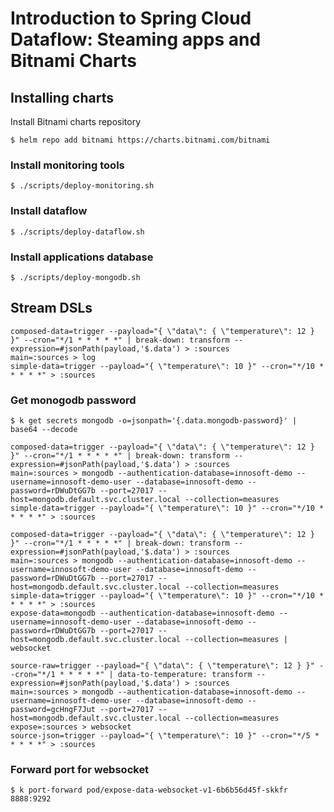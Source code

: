 # Introduction to Spring Cloud Dataflow: Steaming apps and Bitnami Charts

## Installing charts

Install Bitnami charts repository

```console
$ helm repo add bitnami https://charts.bitnami.com/bitnami
```

### Install monitoring tools

```console
$ ./scripts/deploy-monitoring.sh
```

### Install dataflow

```console
$ ./scripts/deploy-dataflow.sh
```

### Install applications database

```console
$ ./scripts/deploy-mongodb.sh
```


## Stream DSLs

```
composed-data=trigger --payload="{ \"data\": { \"temperature\": 12 } }" --cron="*/1 * * * * *" | break-down: transform --expression=#jsonPath(payload,'$.data') > :sources
main=:sources > log
simple-data=trigger --payload="{ \"temperature\": 10 }" --cron="*/10 * * * * *" > :sources
```

### Get monogodb password

```console
$ k get secrets mongodb -o=jsonpath='{.data.mongodb-password}' | base64 --decode
```

```
composed-data=trigger --payload="{ \"data\": { \"temperature\": 12 } }" --cron="*/1 * * * * *" | break-down: transform --expression=#jsonPath(payload,'$.data') > :sources
main=:sources > mongodb --authentication-database=innosoft-demo --username=innosoft-demo-user --database=innosoft-demo --password=rDWuDtGG7b --port=27017 --host=mongodb.default.svc.cluster.local --collection=measures
simple-data=trigger --payload="{ \"temperature\": 10 }" --cron="*/10 * * * * *" > :sources
```

```
composed-data=trigger --payload="{ \"data\": { \"temperature\": 12 } }" --cron="*/1 * * * * *" | break-down: transform --expression=#jsonPath(payload,'$.data') > :sources
main=:sources > mongodb --authentication-database=innosoft-demo --username=innosoft-demo-user --database=innosoft-demo --password=rDWuDtGG7b --port=27017 --host=mongodb.default.svc.cluster.local --collection=measures
simple-data=trigger --payload="{ \"temperature\": 10 }" --cron="*/10 * * * * *" > :sources
expose-data=mongodb --authentication-database=innosoft-demo --username=innosoft-demo-user --database=innosoft-demo --password=rDWuDtGG7b --port=27017 --host=mongodb.default.svc.cluster.local --collection=measures | websocket
```

```
source-raw=trigger --payload="{ \"data\": { \"temperature\": 12 } }" --cron="*/1 * * * * *" | data-to-temperature: transform --expression=#jsonPath(payload,'$.data') > :sources
main=:sources > mongodb --authentication-database=innosoft-demo --username=innosoft-demo-user --database=innosoft-demo --password=gcHngF7Jut --port=27017 --host=mongodb.default.svc.cluster.local --collection=measures
expose=:sources > websocket
source-json=trigger --payload="{ \"temperature\": 10 }" --cron="*/5 * * * * *" > :sources
```

### Forward port for websocket

```console
$ k port-forward pod/expose-data-websocket-v1-6b6b56d45f-skkfr 8888:9292
```
